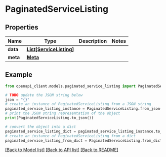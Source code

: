 # PaginatedServiceListing


## Properties

Name | Type | Description | Notes
------------ | ------------- | ------------- | -------------
**data** | [**List[ServiceListing]**](ServiceListing.md) |  | 
**meta** | [**Meta**](Meta.md) |  | 

## Example

```python
from openapi_client.models.paginated_service_listing import PaginatedServiceListing

# TODO update the JSON string below
json = "{}"
# create an instance of PaginatedServiceListing from a JSON string
paginated_service_listing_instance = PaginatedServiceListing.from_json(json)
# print the JSON string representation of the object
print(PaginatedServiceListing.to_json())

# convert the object into a dict
paginated_service_listing_dict = paginated_service_listing_instance.to_dict()
# create an instance of PaginatedServiceListing from a dict
paginated_service_listing_from_dict = PaginatedServiceListing.from_dict(paginated_service_listing_dict)
```
[[Back to Model list]](../README.md#documentation-for-models) [[Back to API list]](../README.md#documentation-for-api-endpoints) [[Back to README]](../README.md)


